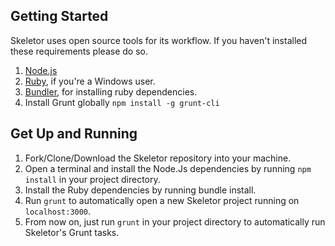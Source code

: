 ## Getting Started

Skeletor uses open source tools for its workflow. If you haven't installed these requirements please do so.

1. [Node.js](https://nodejs.org/en/)
2. [Ruby](http://rubyinstaller.org/downloads), if you're a Windows user.
3. [Bundler](http://bundler.io/#getting-started), for installing ruby dependencies.
4. Install Grunt globally ```npm install -g grunt-cli```


## Get Up and Running

1. Fork/Clone/Download the Skeletor repository into your machine.
2. Open a terminal and install the Node.Js dependencies by running ```npm install``` in your project directory.
3. Install the Ruby dependencies by running bundle install.
3. Run ```grunt``` to automatically open a new Skeletor project running on ```localhost:3000```.
4. From now on, just run ```grunt``` in your project directory to automatically run Skeletor's Grunt tasks.